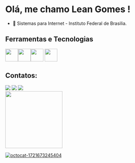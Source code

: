# Olá, me chamo Lean Gomes ! 


- 🔭 Sistemas para Internet - Instituto Federal de Brasilia.

## Ferramentas e Tecnologias

<img  loading="lazy" src="https://cdn.jsdelivr.net/gh/devicons/devicon@latest/icons/html5/html5-original.svg" width="40" height="40"/><img loading="lazy" src="https://cdn.jsdelivr.net/gh/devicons/devicon@latest/icons/css3/css3-original.svg" width="40" height="40" /><img loading="lazy" src="https://cdn.jsdelivr.net/gh/devicons/devicon@latest/icons/javascript/javascript-original.svg" width="40" height="40"/>
<img loading="lazy" src="https://cdn.jsdelivr.net/gh/devicons/devicon@latest/icons/nodejs/nodejs-original.svg" width="40" height="40"/>


## Contatos:

<div >
<a href="https://instagram.com/10zree" target="_blank"><img loading="lazy" src="https://img.shields.io/badge/-Instagram-%23E4405F?style=for-the-badge&logo=instagram&logoColor=white" target="_blank"></a>
<a href="https://www.twitch.tv/10zree" target="_blank"><img loading="lazy" src="https://img.shields.io/badge/Twitch-9146FF?style=for-the-badge&logo=twitch&logoColor=white" target="_blank"></a>
<a href="https://www.linkedin.com/in/leandrojuniogomes" target="_blank"><img loading="lazy" src="https://img.shields.io/badge/-LinkedIn-%230077B5?style=for-the-badge&logo=linkedin&logoColor=white" target="_blank"></a>   
</div>

<div>
<a href="https://github.com/leangomes">
<img loading="lazy" height="180em" src="https://github-readme-stats.vercel.app/api/top-langs/?username=leangomes&layout=compact&langs_count=7&theme=dracula"/> 

</div>

![octocat-1721673245404](https://github.com/user-attachments/assets/5ec786c9-ad9d-4815-90fd-f2db2581b283)



